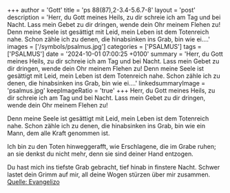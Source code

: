 +++
author = 'Gott'
title = 'ps 88(87),2-3.4-5.6.7-8'
layout = 'post'
description = 'Herr, du Gott meines Heils, zu dir schreie ich am Tag und bei Nacht. Lass mein Gebet zu dir dringen,  wende dein Ohr meinem Flehen zu!  Denn meine Seele ist gesättigt mit Leid,  mein Leben ist dem Totenreich nahe. Schon zähle ich zu denen, die hinabsinken ins Grab, bin wie ei....'
images = ['/symbols/psalmus.jpg']
categories = ['PSALMUS']
tags = ['PSALMUS']
date = '2024-10-01 07:00:25 +0100'
summary = 'Herr, du Gott meines Heils, zu dir schreie ich am Tag und bei Nacht. Lass mein Gebet zu dir dringen,  wende dein Ohr meinem Flehen zu!  Denn meine Seele ist gesättigt mit Leid,  mein Leben ist dem Totenreich nahe. Schon zähle ich zu denen, die hinabsinken ins Grab, bin wie ei....'
linkedsummaryImage = 'psalmus.jpg'
keepImageRatio = 'true'
+++
Herr, du Gott meines Heils,
zu dir schreie ich am Tag und bei Nacht.
Lass mein Gebet zu dir dringen, 
wende dein Ohr meinem Flehen zu!

Denn meine Seele ist gesättigt mit Leid, 
mein Leben ist dem Totenreich nahe.
Schon zähle ich zu denen, die hinabsinken ins Grab,
bin wie ein Mann, dem alle Kraft genommen ist.<!--more-->

Ich bin zu den Toten hinweggerafft,
wie Erschlagene, die im Grabe ruhen;
an sie denkst du nicht mehr,
denn sie sind deiner Hand entzogen.

Du hast mich ins tiefste Grab gebracht,
tief hinab in finstere Nacht.
Schwer lastet dein Grimm auf mir,
all deine Wogen stürzen über mir zusammen.<br> [Quelle: Evangelizo](https://evangeliumtagfuertag.org/DE/gospel)